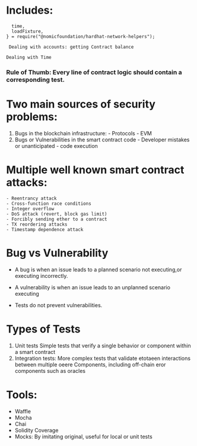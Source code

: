 # Includes:

```const {
  time,
  loadFixture,
} = require("@nomicfoundation/hardhat-network-helpers");
```
``` Dealing with accounts: getting Contract balance```

```Dealing with Time```

### Rule of Thumb: Every line of contract logic should contain a corresponding test.

# Two main sources of security problems:
  1. Bugs in the blockchain infrastructure:
    - Protocols
    - EVM
  2. Bugs or Vulnerabilities in the smart contract code
    - Developer mistakes or unanticipated
    - code execution

# Multiple well known smart contract attacks:
    - Reentrancy attack
    - Cross-function race conditions
    - Integer overflow
    - DoS attack (revert, block gas limit)
    - Forcibly sending ether to a contract
    - TX reordering attacks
    - Timestamp dependence attack

# Bug vs Vulnerability
  - A bug is when an issue leads to a planned scenario not executing,or executing incorrectly.

- A vulnerability is when an issue leads to an unplanned scenario executing

- Tests do not prevent vulnerabilities.


# Types of Tests
  1. Unit tests
    Simple tests that verify a single behavior or component within a smart contract
  2. Integration tests: 
    More complex tests that validate etotaeen interactions between multiple oeere Components, including off-chain eror components such as oracles

# Tools:
  - Waffle
  - Mocha
  - Chai
  - Solidity Coverage 
  - Mocks: By imitating original, useful for local or unit tests